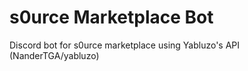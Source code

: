 # s0urce Marketplace Bot
Discord bot for s0urce marketplace using Yabluzo's API (NanderTGA/yabluzo)
